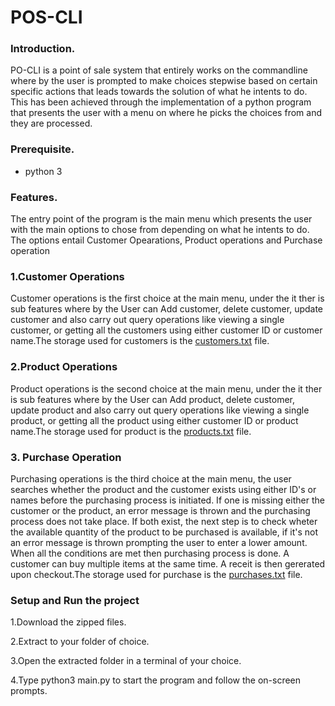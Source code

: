 # POS-CLI


### Introduction.
PO-CLI is a point of sale system that entirely works on the commandline where by the user is prompted to make choices stepwise based on certain specific actions that leads towards the solution of what he intents to do. This has been achieved through the implementation of a python program that presents the user with a menu on where he picks the choices from and they are processed.    

### Prerequisite.
* python 3

### Features.  

The entry point of the program is the main menu which presents the user with the main options to chose from depending on what he intents to do. The options entail Customer Opearations, Product operations and Purchase operation   

### 1.Customer Operations
Customer operations is the first choice at the main menu, under the it ther is sub features where by the User can Add customer, delete customer, update customer and also carry out query operations like viewing a single customer, or getting all the customers using either customer ID or customer name.The storage used for customers is the [customers.txt](https://github.com/kyaloeric/pos-system-cli/blob/main/storage/customers.txt) file.

### 2.Product Operations 
Product operations is the second choice at the main menu, under the it ther is sub features where by the User can Add product, delete customer, update product and also carry out query operations like viewing a single product, or getting all the product using either customer ID or product name.The storage used for product is the [products.txt](https://github.com/kyaloeric/pos-system-cli/blob/main/storage/products.txt) file.

### 3. Purchase Operation 

Purchasing operations is the third choice at the main menu, the user searches whether the product and the customer exists using either ID's or names before the purchasing process is initiated. If one is missing either the customer or the product, an error message is thrown and the purchasing process does not take place. If both exist, the next step is to check wheter the available quantity of the product to be purchased is available, if it's not an error message is thrown prompting the user to enter a lower amount. When all the conditions are met then purchasing process is done. A customer can buy multiple items at the same time. A receit is then gererated upon checkout.The storage used for purchase is the [purchases.txt](https://github.com/kyaloeric/pos-system-cli/blob/main/storagpurchases.txt) file.


### Setup and Run the project

1.Download the zipped files.

2.Extract to your folder of choice.

3.Open the extracted folder in a terminal of your choice.

4.Type python3 main.py to start the program and follow the on-screen prompts.





